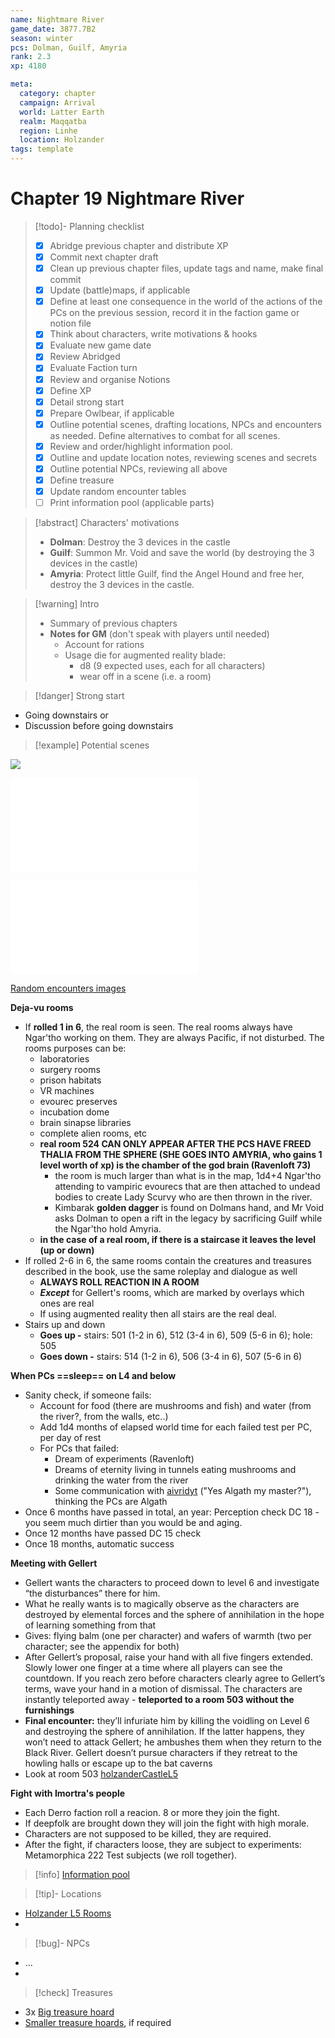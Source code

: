 ```yaml
---
name: Nightmare River
game_date: 3877.7B2
season: winter
pcs: Dolman, Guilf, Amyria
rank: 2.3
xp: 4180

meta:
  category: chapter
  campaign: Arrival
  world: Latter Earth
  realm: Maqqatba
  region: Linhe
  location: Holzander
tags: template
---
```

# Chapter 19 Nightmare River

> [!todo]- Planning checklist
> - [x] Abridge previous chapter and distribute XP
> - [x] Commit next chapter draft
> - [x] Clean up previous chapter files, update tags and name, make final commit
> - [x] Update (battle)maps, if applicable
> - [x] Define at least one consequence in the world of the actions of the PCs on the previous session, record it in the faction game or notion file
> - [x] Think about characters, write motivations & hooks
> - [x] Evaluate new game date
> - [x] Review Abridged
> - [x] Evaluate Faction turn
> - [x] Review and organise Notions
> - [x] Define XP
> - [x] Detail strong start
> - [x] Prepare Owlbear, if applicable
> - [x] Outline potential scenes, drafting locations, NPCs and encounters as needed. Define alternatives to combat for all scenes.
> - [x] Review and order/highlight information pool.
> - [x] Outline and update location notes, reviewing scenes and secrets
> - [x] Outline potential NPCs, reviewing all above
> - [x] Define treasure
> - [x] Update random encounter tables
> - [ ] Print information pool (applicable parts)

> [!abstract] Characters' motivations
> - **Dolman**: Destroy the 3 devices in the castle
> - **Guilf**: Summon Mr. Void and save the world (by destroying the 3 devices in the castle)
> - **Amyria**: Protect little Guilf, find the Angel Hound and free her, destroy the 3 devices in the castle.

> [!warning] Intro
> - Summary of previous chapters
> - **Notes for GM** (don't speak with players until needed)
> 	- Account for rations
> 	- Usage die for augmented reality blade:
> 		- d8 (9 expected uses, each for all characters)
> 		- wear off in a scene (i.e. a room)

> [!danger] Strong start

- Going downstairs or
- Discussion before going downstairs


> [!example] Potential scenes

![](https://i.imgur.com/3MP5tws.png)

![Nightmare river](arrival/locations/holzanderCastleL5.md#Nightmare%20river)

![Random encounters table](arrival/locations/holzanderCastleL5.md#Random%20encounters%20table)

[Random encounters images](arrival/locations/holzanderCastleL5.md#Random%20encounters%20images)

**Deja-vu rooms**
- If **rolled 1 in 6**, the real room is seen. The real rooms always have Ngar'tho working on them. They are always Pacific, if not disturbed. The rooms purposes can be:
	- laboratories 
	- surgery rooms
	- prison habitats
	- VR machines
	- evourec preserves
	- incubation dome
	- brain sinapse libraries
	- complete alien rooms, etc
	- **real room 524 CAN ONLY APPEAR AFTER THE PCS HAVE FREED THALIA FROM THE SPHERE (SHE GOES INTO AMYRIA, who gains 1 level worth of xp) is the chamber of the god brain (Ravenloft 73)**
		- the room is much larger than what is in the map, 1d4+4 Ngar'tho attending to vampiric evourecs that are then attached to undead bodies to create Lady Scurvy who are then thrown in the river.
		- Kimbarak **golden dagger** is found on Dolmans hand, and Mr Void asks Dolman to open a rift in the legacy by sacrificing Guilf while the Ngar'tho hold Amyria.
	- **in the case of a real room, if there is a staircase it leaves the level (up or down)**
- If rolled 2-6 in 6, the same rooms contain the creatures and treasures described in the book, use the same roleplay and dialogue as well
	- **ALWAYS ROLL REACTION IN A ROOM**
	- ***Except*** for Gellert's rooms, which are marked by overlays which ones are real
	- If using augmented reality then all stairs are the real deal.
- Stairs up and down
	- **Goes up -** stairs: 501 (1-2 in 6), 512 (3-4 in 6), 509 (5-6 in 6); hole: 505
	- **Goes down -** stairs: 514 (1-2 in 6), 506 (3-4 in 6), 507 (5-6 in 6)

**When PCs ==sleep== on L4 and below**
- Sanity check, if someone fails:
	- Account for food (there are mushrooms and fish) and water (from the river?, from the walls, etc..)
	-  Add 1d4 months of elapsed world time for each failed test per PC, per day of rest
	- For PCs that failed:
		- Dream of experiments (Ravenloft)
		- Dreams of eternity living in tunnels eating mushrooms and drinking the water from the river
		- Some communication with [aivridyt](arrival/npcs/aivridyt.md) ("Yes Algath my master?"), thinking the PCs are Algath
- Once 6 months have passed in total, an year: Perception check DC 18 - you seem much dirtier than you would be and aging.
- Once 12 months have passed DC 15 check
- Once 18 months, automatic success

**Meeting with Gellert**
- Gellert wants the characters to proceed down to level  6 and investigate “the disturbances” there for him.
- What he really wants is to magically observe as the characters are destroyed by elemental forces and the sphere of annihilation in the hope of learning something from that
- Gives: flying balm (one per character) and wafers of warmth (two per character; see the appendix for both)
- After Gellert’s proposal, raise your hand with all five fingers extended. Slowly lower one finger at a time where all players can see the countdown. If you reach zero before characters clearly agree to Gellert’s terms, wave your hand in a motion of dismissal. The characters are instantly teleported away - **teleported to a room 503 without the furnishings**
- **Final encounter:** they’ll infuriate him by killing the voidling on Level 6 and destroying the sphere of annihilation. If the latter happens, they won’t need to attack Gellert; he ambushes them when they return to the Black River. Gellert doesn’t pursue characters if they retreat to the howling halls or escape up to the bat caverns
- Look at room 503 [holzanderCastleL5](holzanderCastleL5.md)

**Fight with Imortra's people**
- Each Derro faction roll a reacion. 8 or more they join the fight.
- If deepfolk are brought down they will join the fight with high morale.
- Characters are not supposed to be killed, they are required.
- After the fight, if characters loose, they are subject to experiments: Metamorphica 222 Test subjects (we roll together).

> [!info] [Information pool](arrival/_informationPool.md)


> [!tip]- Locations
- [Holzander L5 Rooms](arrival/locations/holzanderCastleL5.md#Rooms)
- 

> [!bug]- NPCs
- ...
- 

> [!check] Treasures
- 3x [Big treasure hoard](https://donjon.bin.sh/5e/random/#type=treasure;treasure-cr=15;treasure-loot_type=treasure_hoard)
- [Smaller treasure hoards](https://donjon.bin.sh/5e/random/#type=treasure;treasure-cr=5;treasure-loot_type=treasure_hoard), if required
